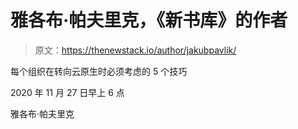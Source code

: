 # 雅各布·帕夫里克，《新书库》的作者

> 原文：<https://thenewstack.io/author/jakubpavlik/>

每个组织在转向云原生时必须考虑的 5 个技巧

2020 年 11 月 27 日早上 6 点

雅各布·帕夫里克